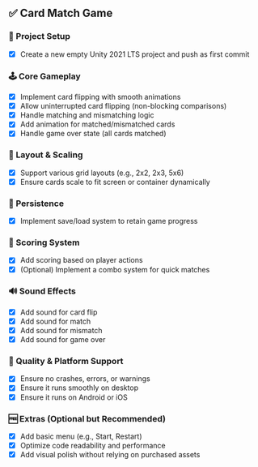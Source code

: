## ✅ Card Match Game 

### 🔧 Project Setup
- [x] Create a new empty Unity 2021 LTS project and push as first commit

### 🕹 Core Gameplay
- [x] Implement card flipping with smooth animations
- [x] Allow uninterrupted card flipping (non-blocking comparisons)
- [x] Handle matching and mismatching logic
- [x] Add animation for matched/mismatched cards
- [x] Handle game over state (all cards matched)

### 🔁 Layout & Scaling
- [x] Support various grid layouts (e.g., 2x2, 2x3, 5x6)
- [x] Ensure cards scale to fit screen or container dynamically

### 💾 Persistence
- [x] Implement save/load system to retain game progress

### 🧮 Scoring System
- [x] Add scoring based on player actions
- [x] (Optional) Implement a combo system for quick matches

### 🔊 Sound Effects
- [x] Add sound for card flip
- [x] Add sound for match
- [x] Add sound for mismatch
- [x] Add sound for game over

### 🧪 Quality & Platform Support
- [x] Ensure no crashes, errors, or warnings
- [x] Ensure it runs smoothly on desktop
- [x] Ensure it runs on Android or iOS

### 🆓 Extras (Optional but Recommended)
- [x] Add basic menu (e.g., Start, Restart)
- [x] Optimize code readability and performance
- [x] Add visual polish without relying on purchased assets
